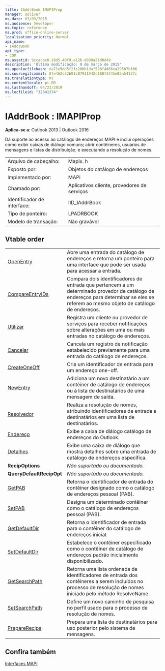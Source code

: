 ```yaml
---
title: IAddrBook IMAPIProp
manager: soliver
ms.date: 03/09/2015
ms.audience: Developer
ms.topic: reference
ms.prod: office-online-server
localization_priority: Normal
api_name:
- IAddrBook
api_type:
- COM
ms.assetid: 9ccacbc0-10d5-40f9-a12b-d090a21d0d49
description: 'Última modificação: 9 de março de 2015'
ms.openlocfilehash: da71e9dd5f2fc20bb1daf528f4466ea29507bf06
ms.sourcegitcommit: 8fe462c32b91c87911942c188f3445e85a54137c
ms.translationtype: MT
ms.contentlocale: pt-BR
ms.lasthandoff: 04/23/2019
ms.locfileid: "32341374"
---
```

# <a name="iaddrbook--imapiprop"></a>IAddrBook : IMAPIProp

  
  
**Aplica-se a**: Outlook 2013 | Outlook 2016 
  
Dá suporte ao acesso ao catálogo de endereços MAPI e inclui operações como exibir caixas de diálogo comuns; abrir contêineres, usuários de mensagens e listas de distribuição; e executando a resolução de nomes.
  
|||
|:-----|:-----|
|Arquivo de cabeçalho:  <br/> |Mapix. h  <br/> |
|Exposto por:  <br/> |Objetos do catálogo de endereços  <br/> |
|Implementado por:  <br/> |MAPI  <br/> |
|Chamado por:  <br/> |Aplicativos cliente, provedores de serviços  <br/> |
|Identificador de interface:  <br/> |IID_IAddrBook  <br/> |
|Tipo de ponteiro:  <br/> |LPADRBOOK  <br/> |
|Modelo de transação:  <br/> |Não gravável  <br/> |
   
## <a name="vtable-order"></a>Vtable order

|||
|:-----|:-----|
|[OpenEntry](iaddrbook-openentry.md) <br/> |Abre uma entrada do catálogo de endereços e retorna um ponteiro para uma interface que pode ser usada para acessar a entrada.  <br/> |
|[CompareEntryIDs](iaddrbook-compareentryids.md) <br/> |Compara dois identificadores de entrada que pertencem a um determinado provedor de catálogo de endereços para determinar se eles se referem ao mesmo objeto de catálogo de endereços.  <br/> |
|[Utilizar](iaddrbook-advise.md) <br/> |Registra um cliente ou provedor de serviços para receber notificações sobre alterações em uma ou mais entradas no catálogo de endereços.  <br/> |
|[Cancelar](iaddrbook-unadvise.md) <br/> |Cancela um registro de notificação estabelecido previamente para uma entrada do catálogo de endereços.  <br/> |
|[CreateOneOff](iaddrbook-createoneoff.md) <br/> |Cria um identificador de entrada para um endereço one-off.  <br/> |
|[NewEntry](iaddrbook-newentry.md) <br/> |Adiciona um novo destinatário a um contêiner de catálogo de endereços ou à lista de destinatários de uma mensagem de saída.  <br/> |
|[Resolvedor](iaddrbook-resolvename.md) <br/> |Realiza a resolução de nomes, atribuindo identificadores de entrada a destinatários em uma lista de destinatários.  <br/> |
|[Endereço](iaddrbook-address.md) <br/> |Exibe a caixa de diálogo catálogo de endereços do Outlook.  <br/> |
|[Detalhes](iaddrbook-details.md) <br/> |Exibe uma caixa de diálogo que mostra detalhes sobre uma entrada de catálogo de endereços específica.  <br/> |
|**RecipOptions** <br/> | *Não suportado ou documentado.*  <br/> |
|**QueryDefaultRecipOpt** <br/> | *Não suportado ou documentado.*  <br/> |
|[GetPAB](iaddrbook-getpab.md) <br/> |Retorna o identificador de entrada do contêiner designado como o catálogo de endereços pessoal (PAB).  <br/> |
|[SetPAB](iaddrbook-setpab.md) <br/> |Designa um determinado contêiner como o catálogo de endereços pessoal (PAB).  <br/> |
|[GetDefaultDir](iaddrbook-getdefaultdir.md) <br/> |Retorna o identificador de entrada para o contêiner do catálogo de endereços inicial.  <br/> |
|[SetDefaultDir](iaddrbook-setdefaultdir.md) <br/> |Estabelece o contêiner especificado como o contêiner de catálogo de endereços padrão inicialmente disponibilizado.  <br/> |
|[GetSearchPath](iaddrbook-getsearchpath.md) <br/> |Retorna uma lista ordenada de identificadores de entrada dos contêineres a serem incluídos no processo de resolução de nomes iniciado [](iaddrbook-resolvename.md) pelo método ResolveName.  <br/> |
|[SetSearchPath](iaddrbook-setsearchpath.md) <br/> |Define um novo caminho de pesquisa no perfil usado para o processo de resolução de nomes.  <br/> |
|[PrepareRecips](iaddrbook-preparerecips.md) <br/> |Prepara uma lista de destinatários para uso posterior pelo sistema de mensagens.  <br/> |
   
## <a name="see-also"></a>Confira também



[Interfaces MAPI](mapi-interfaces.md)

